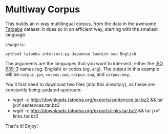 # Multiway Corpus

This builds an *n*-way multilingual corpus, from the data in the awesome [Tatoeba](http://tatoeba.org) dataset.
It does so in an efficient way, starting with the smallest language.

Usage is:

    python3 tatoeba-intersect.py Japanese Swedish swa English

The arguments are the languages that you want to intersect, either the [ISO 639-3](data/lang_codes_iso-639-3.tsv) names (eg. English) or codes (eg. `eng`).
The output in this example will be `corpus.jpn`, `corpus.swe`, `corpus.swa`, and `corpus.eng` .

You'll first need to download two files (into this directory), as these are constantly being updated upstream:

* wget -c http://downloads.tatoeba.org/exports/sentences.tar.bz2  &&  tar jxvf sentences.tar.bz2
* wget -c http://downloads.tatoeba.org/exports/links.tar.bz2      &&  tar jxvf links.tar.bz2

That's it!  Enjoy!
